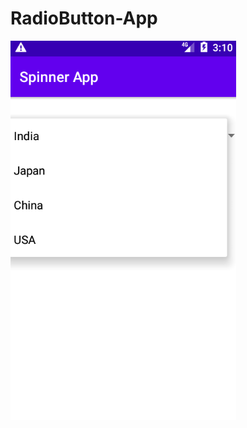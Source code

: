 # RadioButton-App
![alt text](https://github.com/Abhaykulshrestha13/Spinner-App/blob/master/AppSpinner.png?raw=true)
